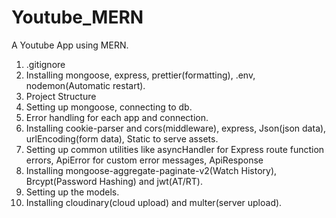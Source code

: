 # Youtube_MERN
A Youtube App using MERN.
1. .gitignore 
2. Installing mongoose, express, prettier(formatting), .env, nodemon(Automatic restart). 
3. Project Structure
4. Setting up mongoose, connecting to db.
5. Error handling for each app and connection.
6. Installing cookie-parser and cors(middleware), express, Json(json data), 
   urlEncoding(form data), Static to serve assets.
7. Setting up common utilities like asyncHandler for Express route function errors,
   ApiError for custom error messages, ApiResponse
8. Installing mongoose-aggregate-paginate-v2(Watch History), Brcypt(Password Hashing) and jwt(AT/RT).
9. Setting up the models.
10. Installing cloudinary(cloud upload) and multer(server upload).

   